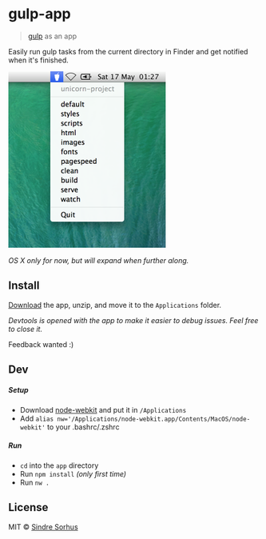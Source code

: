 # gulp-app

> [gulp](https://github.com/gulpjs/gulp) as an app

Easily run gulp tasks from the current directory in Finder and get notified when it's finished.

<img src="media/screenshot.png" width="315">

*OS X only for now, but will expand when further along.*


## Install

[Download](https://github.com/sindresorhus/gulp-app/releases) the app, unzip, and move it to the `Applications` folder.

*Devtools is opened with the app to make it easier to debug issues. Feel free to close it.*

Feedback wanted :)


## Dev

##### Setup

- Download [node-webkit](https://github.com/rogerwang/node-webkit#downloads) and put it in `/Applications`
- Add `alias nw='/Applications/node-webkit.app/Contents/MacOS/node-webkit'` to your .bashrc/.zshrc

##### Run

- `cd` into the `app` directory
- Run `npm install` *(only first time)*
- Run `nw .`


## License

MIT © [Sindre Sorhus](http://sindresorhus.com)
